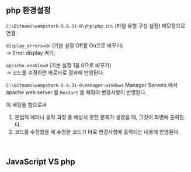 ## php 환경설정

`C:\Bitnami\wampstack-5.6.31-0\php\php.ini` (파일 유형 구성 설정) 메모장으로 연결  

`display_errors=On` (기본 설정 Off를 On으로 바꾸기)  
→ Error display 켜기.  

`opcache.enable=0` (기본 설정 1을 0으로 바꾸기)  
→ 코드를 수정하면 바로바로 결과에 반영된다.  

`C:\Bitnami\wampstack-5.6.31-0\manager-windows` Manager Servers 에서 apache web server 를 `Restart` 를 해줘야 변경사항이 반영된다.  

이 세팅을 함으로써
1. 문법적 에러나 동작 과정 중 예상치 못한 문제가 생겼을 때, 그것이 화면에 출력된다.
2. 코드를 수정했을 때 수정한 코드가 바로 변경사항에 출력되는 내용에 반영된다.

</br>

## JavaScript VS php
